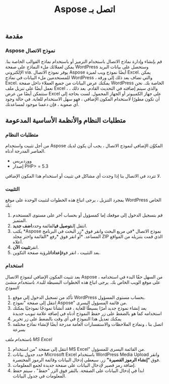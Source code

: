 ﻿---
title: Aspose اتصل بـ
second_title: Aspose Contact Form Documen
type: docs
url: /ar/aspose-contact-form/
description: قم بإنشاء وإدارة نماذج الاتصال باستخدام الترميز أو باستخدام نماذج القوالب الخاصة بنا. يمكن لعملائك ملء النماذج على صفحة WordPress وستحصل على بيانات البريد الإلكتروني via. يوفر نموذج الاتصال Aspose أيضًا نموذج ويب لميزة Excel. يمكن للمستخدمين ملء البيانات في نماذج WordPress ، والتي تضاف بعد ذلك إلى ورقة Excel. يمكنك عرض البيانات من جميع العملاء داخل صفحة WordPress الخاصة بك
weight: 10
---
## **مقدمة**
### **Aspose نموذج الاتصال**
قم بإنشاء وإدارة نماذج الاتصال باستخدام الترميز أو باستخدام نماذج القوالب الخاصة بنا. يمكن لعملائك ملء النماذج على صفحة WordPress وستحصل على بيانات البريد الإلكتروني via. يوفر نموذج الاتصال Aspose أيضًا نموذج ويب لميزة Excel. يمكن للمستخدمين ملء البيانات في نماذج WordPress ، والتي تضاف بعد ذلك إلى ورقة Excel. يمكنك عرض البيانات من جميع العملاء داخل صفحة WordPress الخاصة بك. نحن نعمل أيضًا على تنزيل ملف Excel ، والذي سيتم إضافته في التحديث القادم. بعد ذلك ، ستتمكن أيضًا من عرض Excel على جهاز الكمبيوتر أو الجهاز المحمول. لست بحاجة إلى أن تكون مطورًا لاستخدام المكون الإضافي ، فهو سهل الاستخدام للغاية. في حالة وجود أي صعوبة ، فإن دعمنا موجود لمساعدتك.
## **متطلبات النظام والأنظمة الأساسية المدعومة**
### **متطلبات النظام**
من أجل تثبيت واستخدام Aspose المكوِّن الإضافي لنموذج الاتصال ، يجب أن يكون لديك العناصر المدرجة أدناه.

- ووردبريس
- إصدار PHP> = 5.3

لا تتردد في الاتصال بنا إذا وجدت أي مشاكل في تثبيت أو استخدام هذا المكون الإضافي.
### **التثبيت**
بمجرد التنزيل ، يرجى اتباع هذه الخطوات لتثبيت الوحدة على موقع WordPress الخاص بك:

1. قم بتسجيل الدخول إلى موقعك إما كمسؤول أو بحساب آخر على مستوى المستخدم المتميز.
1. انتقل إلى**توصيل في**القائمة وحدد**اضف جديد**.
1. يكتب \*Aspose نموذج الاتصال \*في مربع البحث وانقر فوق \*زر البحث في البرنامج المساعد. \*أو انقر فوق \*رفع \*القائمة واختر مجلد ZIP الذي قمت بتنزيله من المواقع أعلاه.
1. انقر**تثبيت الآن**.
1. بعد التثبيت ، انقر فوق**إعدادات**لرؤية صفحة التكوين.
### **استخدام**
بعد تثبيت المكون الإضافي لنموذج الاتصال Aspose ، من السهل حقًا البدء في استخدامه على موقع الويب الخاص بك. يرجى اتباع هذه الخطوات البسيطة للبدء.
*باستخدام منشئ النموذج*
1. تأكد من تسجيل الدخول إلى موقع WordPress بحساب مستوى المسؤول.
1. انتقل إلى صفحة "نموذج Aspose" من قائمة المسؤول اليسرى.
1. يعد إنشاء نموذج جديد أمرًا بسيطًا للغاية ، فقد أنشأنا نموذجًا نموذجيًا يمكنك استخدامه كما هو بالضغط على زر حفظ النموذج أدناه في إضافة علامة تبويب جديدة
1. يمكنك تعديل هذا النموذج في أي وقت بالضغط على زر تحرير
1. اتصل بنا ، ونماذج الملاحظات والاستفسارات العامة مدرجة أيضًا لإنشاء نماذج مختلفة بسرعة

*باستخدام ملف MS Excel*
1. انتقل إلى صفحة "من استخدام MS Excel" من القائمة اليسرى للمسؤول.
1.  حدد جدول بيانات Microsoft Excel باستخدام WordPress Media Upload وانقر فوق<strong> "إنشاء الرموز القصيرة"</strong> زر. سيعطي إدخال البيانات وقائمة الرموز المختصرة.
1. إضافة رمز قصير لإدخال البيانات على صفحة جديدة لجمع المعلومات.
1. ابدأ في إدخال البيانات على الصفحة. بالنقر فوق الزر "حفظ" ، سيتم حفظ المعلومات في جدول البيانات.
